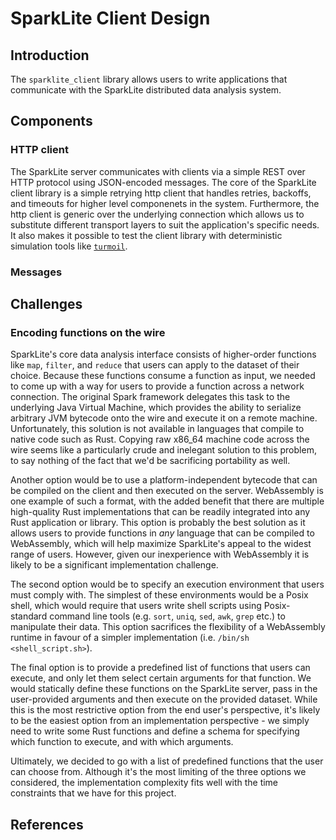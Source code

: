 # SparkLite Client Design

## Introduction
The `sparklite_client` library allows users to write applications that communicate with the SparkLite distributed data analysis system.

## Components

### HTTP client
The SparkLite server communicates with clients via a simple REST over HTTP protocol using JSON-encoded messages. The core of the SparkLite client library is a simple retrying http client that handles retries, backoffs, and timeouts for higher level componenets in the system. Furthermore, the http client is generic over the underlying connection which allows us to substitute different transport layers to suit the application's specific needs. It also makes it possible to test the client library with deterministic simulation tools like [`turmoil`](https://docs.rs/turmoil/latest/turmoil/).

### Messages


## Challenges

### Encoding functions on the wire
SparkLite's core data analysis interface consists of higher-order functions like `map`, `filter`, and `reduce` that users can apply to the dataset of their choice. Because these functions consume a function as input, we needed to come up with a way for users to provide a function across a network connection. The original Spark framework delegates this task to the underlying Java Virtual Machine, which provides the ability to serialize arbitrary JVM bytecode onto the wire and execute it on a remote machine. Unfortunately, this solution is not available in languages that compile to native code such as Rust. Copying raw x86_64 machine code across the wire seems like a particularly crude and inelegant solution to this problem, to say nothing of the fact that we'd be sacrificing portability as well.

Another option would be to use a platform-independent bytecode that can be compiled on the client and then executed on the server. WebAssembly is one example of such a format, with the added benefit that there are multiple high-quality Rust implementations that can be readily integrated into any Rust application or library. This option is probably the best solution as it allows users to provide functions in *any* language that can be compiled to WebAssembly, which will help maximize SparkLite's appeal to the widest range of users. However, given our inexperience with WebAssembly it is likely to be a significant implementation challenge.

The second option would be to specify an execution environment that users must comply with. The simplest of these environments would be a Posix shell, which would require that users write shell scripts using Posix-standard command line tools (e.g. `sort`, `uniq`, `sed`, `awk`, `grep` etc.) to manipulate their data. This option sacrifices the flexibility of a WebAssembly runtime in favour of a simpler implementation (i.e. `/bin/sh <shell_script.sh>`).

The final option is to provide a predefined list of functions that users can execute, and only let them select certain arguments for that function. We would statically define these functions on the SparkLite server, pass in the user-provided arguments and then execute on the provided dataset. While this is the most restrictive option from the end user's perspective, it's likely to be the easiest option from an implementation perspective - we simply need to write some Rust functions and define a schema for specifying which function to execute, and with which arguments.

Ultimately, we decided to go with a list of predefined functions that the user can choose from. Although it's the most limiting of the three options we considered, the implementation complexity fits well with the time constraints that we have for this project.

## References

